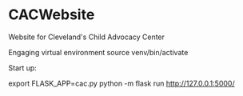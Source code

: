 # CACWebsite
Website for Cleveland's Child Advocacy Center

Engaging virtual environment
source venv/bin/activate

Start up:

export FLASK_APP=cac.py
python -m flask run
http://127.0.0.1:5000/
